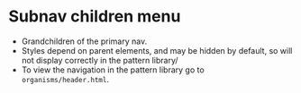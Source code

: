 # Subnav children menu

- Grandchildren of the primary nav.
- Styles depend on parent elements, and may be hidden by default, so will not display correctly in the pattern library/
- To view the navigation in the pattern library go to `organisms/header.html`.
